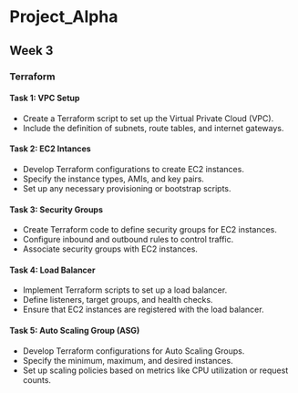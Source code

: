 # Project_Alpha
## Week 3
### Terraform

#### Task 1: VPC Setup
- Create a Terraform script to set up the Virtual Private Cloud (VPC).
- Include the definition of subnets, route tables, and internet gateways.

#### Task 2: EC2 Intances
- Develop Terraform configurations to create EC2 instances.
- Specify the instance types, AMIs, and key pairs.
- Set up any necessary provisioning or bootstrap scripts.

#### Task 3: Security Groups
- Create Terraform code to define security groups for EC2 instances.
- Configure inbound and outbound rules to control traffic.
- Associate security groups with EC2 instances.

#### Task 4: Load Balancer
- Implement Terraform scripts to set up a load balancer.
- Define listeners, target groups, and health checks.
- Ensure that EC2 instances are registered with the load balancer.

#### Task 5: Auto Scaling Group (ASG)
- Develop Terraform configurations for Auto Scaling Groups.
- Specify the minimum, maximum, and desired instances.
- Set up scaling policies based on metrics like CPU utilization or request counts.
